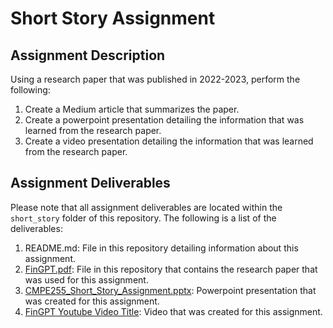 # Short Story Assignment  

## Assignment Description

Using a research paper that was published in 2022-2023, perform the following:

1. Create a Medium article that summarizes the paper.
2. Create a powerpoint presentation detailing the information that was learned from the research paper.
3. Create a video presentation detailing the information that was learned from the research paper.

## Assignment Deliverables

Please note that all assignment deliverables are located within the `short_story` folder of this repository. The following is a list of the deliverables:

1. README.md: File in this repository detailing information about this assignment.
2. [FinGPT.pdf](https://arxiv.org/pdf/2310.04793.pdf): File in this repository that contains the research paper that was used for this assignment.
3. [CMPE255_Short_Story_Assignment.pptx](https://www.slideshare.net/shawnchumbar/cmpe255-short-story-assignment-fingpt): Powerpoint presentation that was created for this assignment.
4. [FinGPT Youtube Video Title](http://youtube.com): Video that was created for this assignment.
